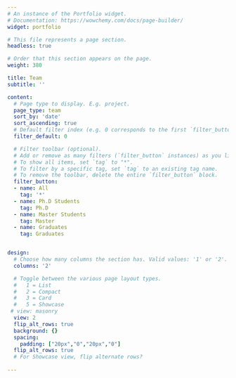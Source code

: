 ```yaml
---
# An instance of the Portfolio widget.
# Documentation: https://wowchemy.com/docs/page-builder/
widget: portfolio

# This file represents a page section.
headless: true

# Order that this section appears on the page.
weight: 380

title: Team
subtitle: ''

content:
  # Page type to display. E.g. project.
  page_type: team
  sort_by: 'date'
  sort_ascending: true
  # Default filter index (e.g. 0 corresponds to the first `filter_button` instance below).
  filter_default: 0

  # Filter toolbar (optional).
  # Add or remove as many filters (`filter_button` instances) as you like.
  # To show all items, set `tag` to "*".
  # To filter by a specific tag, set `tag` to an existing tag name.
  # To remove the toolbar, delete the entire `filter_button` block.
  filter_button:
  - name: All
    tag: '*'
  - name: Ph.D Students
    tag: Ph.D
  - name: Master Students
    tag: Master
  - name: Graduates
    tag: Graduates


design:
  # Choose how many columns the section has. Valid values: '1' or '2'.
  columns: '2'

  # Toggle between the various page layout types.
  #   1 = List
  #   2 = Compact
  #   3 = Card
  #   5 = Showcase
 # view: masonry
  view: 2
  flip_alt_rows: true 
  background: {}
  spacing:
    padding: ["20px","0","20px","0"]
  flip_alt_rows: true
  # For Showcase view, flip alternate rows?
  
---
```

